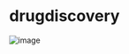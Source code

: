 # drugdiscovery

![image](https://user-images.githubusercontent.com/85026744/208159078-f2830f9f-dfff-436a-af0b-2b38a0862d48.png)
